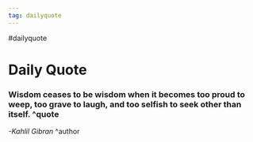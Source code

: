 ```yaml
---
tag: dailyquote
---
```


#dailyquote

# Daily Quote

### Wisdom ceases to be wisdom when it becomes too proud to weep, too grave to laugh, and too selfish to seek other than itself. ^quote
*-Kahlil Gibran* ^author
